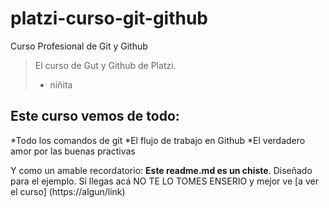 # platzi-curso-git-github

Curso Profesional de Git y Github

>El curso de Gut y Github de Platzi.
> - niñita

## Este curso vemos de todo:
*Todo los comandos de git
*El flujo de trabajo en Github
*El verdadero amor por las buenas practivas

Y como un amable recordatorio: **Este readme.md es un chiste**. Diseñado para el ejemplo. Si llegas acá NO TE LO TOMES ENSERIO y mejor ve [a ver el curso] (https://algun/link)

